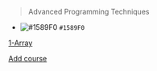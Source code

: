 > Advanced Programming Techniques
- ![#1589F0](https://placehold.it/15/1589F0/000000?text=+) `#1589F0`

[1-Array](https://abderrhmanabdellatif.github.io/HW-ATAA/Homework%202/Array%20Demo%20.html)

[Add course](https://abderrhmanabdellatif.github.io/advanced-programing-Homeworks/Homeworks/Add%20course.html)

